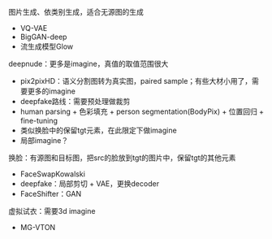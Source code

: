 
图片生成、依类别生成，适合无源图的生成
- VQ-VAE
- BigGAN-deep
- 流生成模型Glow

deepnude：更多是imagine，真值的取值范围很大
- pix2pixHD：语义分割图转为真实图，paired sample；有些大材小用了，需要更多的imagine
- deepfake路线：需要预处理做裁剪
- human parsing + 色彩填充 + person segmentation(BodyPix) + 位置回归 + fine-tuning
- 类似换脸中的保留tgt元素，在此限定下做imagine
- 局部imagine？

换脸：有源图和目标图，把src的脸放到tgt的图片中，保留tgt的其他元素
- FaceSwapKowalski
- deepfake：局部剪切 + VAE，更换decoder
- FaceShifter：GAN

虚拟试衣：需要3d imagine
- MG-VTON
